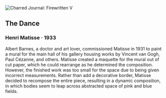 <div class="artwork-of-the-day">
  <div class="container">
    <div class="img-wrapper">
      <img
        src="https://uploads1.wikiart.org/images/henri-matisse/the-dance-1933-1.jpg!Large.jpg"
        alt="Charred Journal: Firewritten V" />
    </div>
    <div class="artwork-detail">
      <div class="artwork-origin"> 
        <h2 class="artwork-name">The Dance</h2>
        <h3 class="artist">
          Henri Matisse
                    ·  1933
        </h3>
      </div>
      <p class="description">
        <span class="artwork-description-text ng-binding" ng-bind-html="viewModel.ArtworkOfTheDay.Description | unsafe">Albert Barnes, a doctor and art lover, commissioned Matisse in 1931 to paint a mural for the main hall of his gallery housing works by Vincent van Gogh, Paul Cézanne, and others. Matisse created a maquette for the mural out of cut paper, which he could rearrange as he determined the composition. However, the finished work was too small for the space due to being given incorrect measurements. Rather than add a decorative border, Matisse decided to recompose the entire piece, resulting in a dynamic composition, in which bodies seem to leap across abstracted space of pink and blue fields.</span>
                        <div class="text-shadow-container" ng-show="showShadow" style=""></div>
      </p>
    </div>
  </div>

</div>
